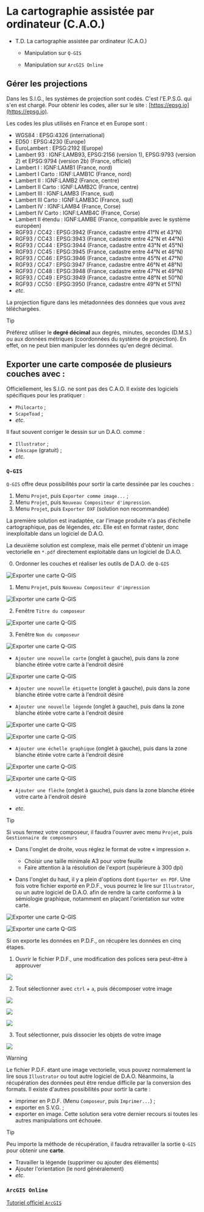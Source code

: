 # La cartographie assistée par ordinateur (C.A.O.)

- T.D. La cartographie assistée par ordinateur (C.A.O.)

	- Manipulation sur `Q-GIS`

	- Manipulation sur `ArcGIS Online`

## Gérer les projections

Dans les S.I.G., les systèmes de projection sont codés. C'est l'E.P.S.G. qui s'en est chargé. Pour obtenir les codes, aller sur le site : [https://epsg.io](https://epsg.io).

Les codes les plus utilisés en France et en Europe sont :
- WGS84 : EPSG:4326 (international)
- ED50 : EPSG:4230 (Europe)
- EuroLambert : EPSG:2192 (Europe)
- Lambert 93 : IGNF:LAMB93, EPSG:2156 (version 1), EPSG:9793 (version 2) et EPSG:9794 (version 2b) (France, officiel)
- Lambert I : IGNF:LAMB1 (France, nord)
- Lambert I Carto : IGNF:LAMB1C (France, nord)
- Lambert II : IGNF:LAMB2 (France, centre)
- Lambert II Carto : IGNF:LAMB2C (France, centre)
- Lambert III : IGNF:LAMB3 (France, sud)
- Lambert III Carto : IGNF:LAMB3C (France, sud)
- Lambert IV : IGNF:LAMB4 (France, Corse)
- Lambert IV Carto : IGNF:LAMB4C (France, Corse)
- Lambert II étendu : IGNF:LAMBE (France, compatible avec le système européen)
- RGF93 / CC42 : EPSG:3942 (France, cadastre entre 41°N et 43°N)
- RGF93 / CC43 : EPSG:3943 (France, cadastre entre 42°N et 44°N)
- RGF93 / CC44 : EPSG:3944 (France, cadastre entre 43°N et 45°N)
- RGF93 / CC45 : EPSG:3945 (France, cadastre entre 44°N et 46°N)
- RGF93 / CC46 : EPSG:3946 (France, cadastre entre 45°N et 47°N)
- RGF93 / CC47 : EPSG:3947 (France, cadastre entre 46°N et 48°N)
- RGF93 / CC48 : EPSG:3948 (France, cadastre entre 47°N et 49°N)
- RGF93 / CC49 : EPSG:3949 (France, cadastre entre 48°N et 50°N)
- RGF93 / CC50 : EPSG:3950 (France, cadastre entre 49°N et 51°N)
- *etc*.

La projection figure dans les métadonnées des données que vous avez téléchargées.

> [!TIP]
> Préférez utiliser le **degré décimal** aux degrés, minutes, secondes (D.M.S.) ou aux données métriques (coordonnées du système de projection). En effet, on ne peut bien manipuler les données qu'en degré décimal.

## Exporter une carte composée de plusieurs couches avec :

Officiellement, les S.I.G. ne sont pas des C.A.O. Il existe des logiciels spécifiques pour les pratiquer :
- `Philocarto` ;
- `ScapeToad` ;
- *etc*.

Il faut souvent corriger le dessin sur un D.A.O. comme :
- `Illustrator` ;
- `Inkscape` (gratuit) ;
- *etc*.

### `Q-GIS`

`Q-GIS` offre deux possibilités pour sortir la carte dessinée par les couches :
1. Menu `Projet`, puis `Exporter comme image...` ;
2. Menu `Projet`, puis `Nouveau Compositeur d'impression`.
3. Menu `Projet`, puis `Exporter DXF` (solution non recommandée)

La première solution est inadaptée, car l'image produite n'a pas d'échelle cartographique, pas de légendes, *etc*. Elle est en format raster, donc inexploitable dans un logiciel de D.A.O.

La deuxième solution est complexe, mais elle permet d'obtenir un image vectorielle en `*.pdf` directement exploitable dans un logiciel de D.A.O.

0. Ordonner les couches et réaliser les outils de D.A.O. de `Q-GIS`

![Exporter une carte `Q-GIS`](./Q-GIS/Q-GIS-Ecran-01.png)

1. Menu `Projet`, puis `Nouveau Compositeur d'impression`

![Exporter une carte `Q-GIS`](./Q-GIS/Q-GIS-Ecran-02.png)

2. Fenêtre `Titre du composeur`

![Exporter une carte `Q-GIS`](./Q-GIS/Q-GIS-Ecran-03.png)

3. Fenêtre `Nom du composeur`

![Exporter une carte `Q-GIS`](./Q-GIS/Q-GIS-Ecran-04.png)

- `Ajouter une nouvelle carte` (onglet à gauche), puis dans la zone blanche étirée votre carte à l'endroit désiré

![Exporter une carte `Q-GIS`](./Q-GIS/Q-GIS-Ecran-05.png)

- `Ajouter une nouvelle étiquette` (onglet à gauche), puis dans la zone blanche étirée votre carte à l'endroit désiré

- `Ajouter une nouvelle légende` (onglet à gauche), puis dans la zone blanche étirée votre carte à l'endroit désiré

![Exporter une carte `Q-GIS`](./Q-GIS/Q-GIS-Ecran-06.png)

![Exporter une carte `Q-GIS`](./Q-GIS/Q-GIS-Ecran-07.png)

- `Ajouter une échelle graphique` (onglet à gauche), puis dans la zone blanche étirée votre carte à l'endroit désiré

![Exporter une carte `Q-GIS`](./Q-GIS/Q-GIS-Ecran-08.png)

![Exporter une carte `Q-GIS`](./Q-GIS/Q-GIS-Ecran-09.png)

- `Ajouter une flèche` (onglet à gauche), puis dans la zone blanche étirée votre carte à l'endroit désiré

- *etc*.

> [!TIP]
> Si vous fermez votre composeur, il faudra l'ouvrer avec menu `Projet`, puis `Gestionnaire de composeurs`

- Dans l'onglet de droite, vous réglez le format de votre « impression ».
	- Choisir une taille minimale A3 pour votre feuille
	- Faire attention à la résolution de l'export (supérieure à 300 dpi)

- Dans l'onglet du haut, il y a plein d'options dont `Exporter en PDF`. Une fois votre fichier exporté en P.D.F., vous pourrez le lire sur `Illustrator`, ou un autre logiciel de D.A.O. afin de rendre la carte conforme à la sémiologie graphique, notamment en plaçant l'orientation sur votre carte.

![Exporter une carte `Q-GIS`](./Q-GIS/Q-GIS-Ecran-10.png)

![Exporter une carte `Q-GIS`](./Q-GIS/Q-GIS-Ecran-11.png)

Si on exporte les données en P.D.F., on récupère les données en cinq étapes.

1. Ouvrir le fichier P.D.F., une modification des polices sera peut-être à approuver

![](./Illustrator/Illustrator-Ecran-01.png)

2. Tout sélectionner avec `ctrl` + `a`, puis décomposer votre image

![](./Illustrator/Illustrator-Ecran-02.png)

![](./Illustrator/Illustrator-Ecran-03.png)

![](./Illustrator/Illustrator-Ecran-04.png)

3. Tout sélectionner, puis dissocier les objets de votre image

![](./Illustrator/Illustrator-Ecran-05.png)

> [!WARNING]
> Le fichier P.D.F. étant une image vectorielle, vous pouvez normalement la lire sous `Illustrator` ou tout autre logiciel de D.A.O. Néanmoins, la récupération des données peut être rendue difficile par la conversion des formats. Il existe d'autres possibilités pour sortir la carte :
> - imprimer en P.D.F. (Menu `Composeur`, puis `Imprimer...`) ;
> - exporter en S.V.G. ;
> - exporter en image. Cette solution sera votre dernier recours si toutes les autres manipulations ont échouée.

> [!TIP]
> Peu importe la méthode de récupération, il faudra retravailler la sortie `Q-GIS` pour obtenir une **carte**.
> - Travailler la légende (supprimer ou ajouter des éléments)
> - Ajouter l'orientation (le nord généralement)
> - *etc*.

### `ArcGIS Online`

[Tutoriel officiel `ArcGIS`](https://learn.arcgis.com/fr/projects/export-a-map/)

